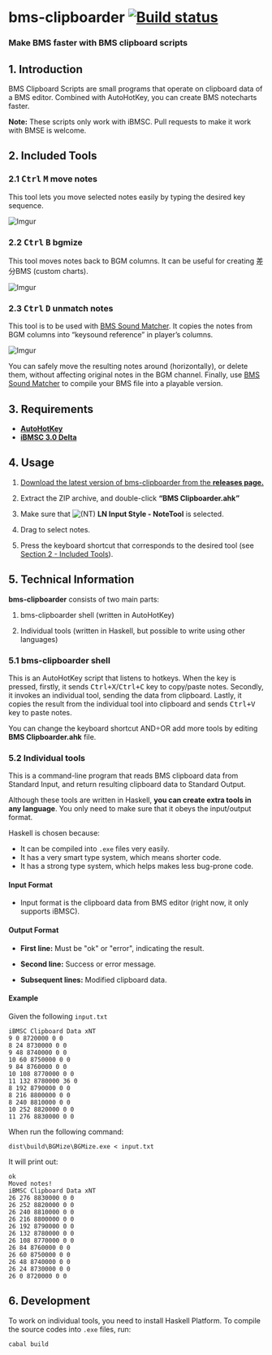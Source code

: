 # bms-clipboarder [![Build status](https://ci.appveyor.com/api/projects/status/vn6bgwn40prrd1h1?svg=true)](https://ci.appveyor.com/project/dtinth/bms-clipboarder)


### Make BMS faster with BMS clipboard scripts


## 1. Introduction

BMS Clipboard Scripts are small programs that operate on clipboard data of a BMS editor.
Combined with AutoHotKey, you can create BMS notecharts faster.

__Note:__ These scripts only work with iBMSC. Pull requests to make it work with BMSE is welcome.


## 2. Included Tools

### 2.1 <kbd>Ctrl</kbd> <kbd>M</kbd> move notes

This tool lets you move selected notes easily by typing the desired key sequence.

![Imgur](http://i.imgur.com/1RJh6F0.gif)


### 2.2 <kbd>Ctrl</kbd> <kbd>B</kbd> bgmize

This tool moves notes back to BGM columns.
It can be useful for creating 差分BMS (custom charts).

![Imgur](http://i.imgur.com/s1SbrDK.gif)


### 2.3 <kbd>Ctrl</kbd> <kbd>D</kbd> unmatch notes

This tool is to be used with [BMS Sound Matcher](http://bemuse.ninja/bms-tools/compiler.html).
It copies the notes from BGM columns into “keysound reference” in player’s columns.

![Imgur](http://i.imgur.com/APu4v9H.gif)

You can safely move the resulting notes around (horizontally), or delete them, without affecting original notes in the BGM channel.
Finally, use [BMS Sound Matcher](http://bemuse.ninja/bms-tools/compiler.html) to compile your BMS file into a playable version.


## 3. Requirements

- [__AutoHotKey__](https://www.autohotkey.com/)
- [__iBMSC 3.0 Delta__](http://www.cs.mcgill.ca/~ryang6/iBMSC/)


## 4. Usage

1. [Download the latest version of bms-clipboarder from the __releases page.__](https://github.com/bemusic/bms-clipboarder/releases)

2. Extract the ZIP archive, and double-click __“BMS Clipboarder.ahk”__

3. Make sure that ![(NT)](http://i.imgur.com/0ds2WRN.png) __LN Input Style - NoteTool__ is selected.

4. Drag to select notes.

5. Press the keyboard shortcut that corresponds to the desired tool (see [Section 2 - Included Tools](#2-included-tools)).




## 5. Technical Information

__bms-clipboarder__ consists of two main parts:

1. bms-clipboarder shell (written in AutoHotKey)

2. Individual tools (written in Haskell, but possible to write using other languages)


### 5.1 bms-clipboarder shell

This is an AutoHotKey script that listens to hotkeys.
When the key is pressed, firstly, it sends <kbd>Ctrl+X</kbd>/<kbd>Ctrl+C</kbd> key to copy/paste notes.
Secondly, it invokes an individual tool, sending the data from clipboard.
Lastly, it copies the result from the individual tool into clipboard and sends <kbd>Ctrl+V</kbd> key to paste notes.

You can change the keyboard shortcut AND÷OR add more tools by editing __BMS Clipboarder.ahk__ file.


### 5.2 Individual tools

This is a command-line program that reads BMS clipboard data from Standard Input,
and return resulting clipboard data to Standard Output.

Although these tools are written in Haskell, __you can create extra tools in any language__.
You only need to make sure that it obeys the input/output format.

Haskell is chosen because:

- It can be compiled into `.exe` files very easily.
- It has a very smart type system, which means shorter code.
- It has a strong type system, which helps makes less bug-prone code.


#### Input Format

- Input format is the clipboard data from BMS editor (right now, it only supports iBMSC).


#### Output Format

- __First line:__ Must be "ok" or "error", indicating the result.

- __Second line:__ Success or error message.

- __Subsequent lines:__ Modified clipboard data.


#### Example

Given the following `input.txt`

```
iBMSC Clipboard Data xNT
9 0 8720000 0 0
8 24 8730000 0 0
9 48 8740000 0 0
10 60 8750000 0 0
9 84 8760000 0 0
10 108 8770000 0 0
11 132 8780000 36 0
8 192 8790000 0 0
8 216 8800000 0 0
8 240 8810000 0 0
10 252 8820000 0 0
11 276 8830000 0 0
```

When run the following command:

```
dist\build\BGMize\BGMize.exe < input.txt
```

It will print out:

```
ok
Moved notes!
iBMSC Clipboard Data xNT
26 276 8830000 0 0
26 252 8820000 0 0
26 240 8810000 0 0
26 216 8800000 0 0
26 192 8790000 0 0
26 132 8780000 0 0
26 108 8770000 0 0
26 84 8760000 0 0
26 60 8750000 0 0
26 48 8740000 0 0
26 24 8730000 0 0
26 0 8720000 0 0
```


## 6. Development

To work on individual tools, you need to install Haskell Platform.
To compile the source codes into `.exe` files, run:

```
cabal build
```

